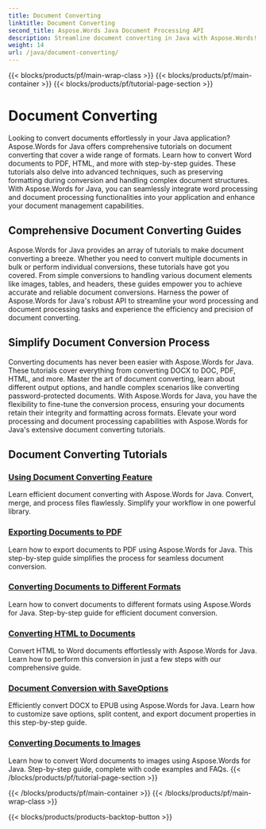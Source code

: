 ```yaml
---
title: Document Converting 
linktitle: Document Converting
second_title: Aspose.Words Java Document Processing API
description: Streamline document converting in Java with Aspose.Words! Learn comprehensive guides for word processing and document processing
weight: 14
url: /java/document-converting/
---
```


{{< blocks/products/pf/main-wrap-class >}}
{{< blocks/products/pf/main-container >}}
{{< blocks/products/pf/tutorial-page-section >}}

# Document Converting


Looking to convert documents effortlessly in your Java application? Aspose.Words for Java offers comprehensive tutorials on document converting that cover a wide range of formats. Learn how to convert Word documents to PDF, HTML, and more with step-by-step guides. These tutorials also delve into advanced techniques, such as preserving formatting during conversion and handling complex document structures. With Aspose.Words for Java, you can seamlessly integrate word processing and document processing functionalities into your application and enhance your document management capabilities.

## Comprehensive Document Converting Guides

Aspose.Words for Java provides an array of tutorials to make document converting a breeze. Whether you need to convert multiple documents in bulk or perform individual conversions, these tutorials have got you covered. From simple conversions to handling various document elements like images, tables, and headers, these guides empower you to achieve accurate and reliable document conversions. Harness the power of Aspose.Words for Java's robust API to streamline your word processing and document processing tasks and experience the efficiency and precision of document converting.

## Simplify Document Conversion Process

Converting documents has never been easier with Aspose.Words for Java. These tutorials cover everything from converting DOCX to DOC, PDF, HTML, and more. Master the art of document converting, learn about different output options, and handle complex scenarios like converting password-protected documents. With Aspose.Words for Java, you have the flexibility to fine-tune the conversion process, ensuring your documents retain their integrity and formatting across formats. Elevate your word processing and document processing capabilities with Aspose.Words for Java's extensive document converting tutorials.

## Document Converting Tutorials

### [Using Document Converting Feature](./using-document-converting/)
Learn efficient document converting with Aspose.Words for Java. Convert, merge, and process files flawlessly. Simplify your workflow in one powerful library.
### [Exporting Documents to PDF](./exporting-documents-to-pdf/)
Learn how to export documents to PDF using Aspose.Words for Java. This step-by-step guide simplifies the process for seamless document conversion.
### [Converting Documents to Different Formats](./converting-documents-different-formats/)
Learn how to convert documents to different formats using Aspose.Words for Java. Step-by-step guide for efficient document conversion.
### [Converting HTML to Documents](./converting-html-documents/)
Convert HTML to Word documents effortlessly with Aspose.Words for Java. Learn how to perform this conversion in just a few steps with our comprehensive guide.
### [Document Conversion with SaveOptions](./document-conversion-saveoptions/)
Efficiently convert DOCX to EPUB using Aspose.Words for Java. Learn how to customize save options, split content, and export document properties in this step-by-step guide.
### [Converting Documents to Images](./converting-documents-images/)
Learn how to convert Word documents to images using Aspose.Words for Java. Step-by-step guide, complete with code examples and FAQs.
{{< /blocks/products/pf/tutorial-page-section >}}

{{< /blocks/products/pf/main-container >}}
{{< /blocks/products/pf/main-wrap-class >}}

{{< blocks/products/products-backtop-button >}}
